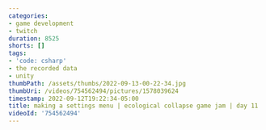 ```yaml
---
categories:
- game development
- twitch
duration: 8525
shorts: []
tags:
- 'code: csharp'
- the recorded data
- unity
thumbPath: /assets/thumbs/2022-09-13-00-22-34.jpg
thumbUri: /videos/754562494/pictures/1578039624
timestamp: 2022-09-12T19:22:34-05:00
title: making a settings menu | ecological collapse game jam | day 11
videoId: '754562494'
---
```

